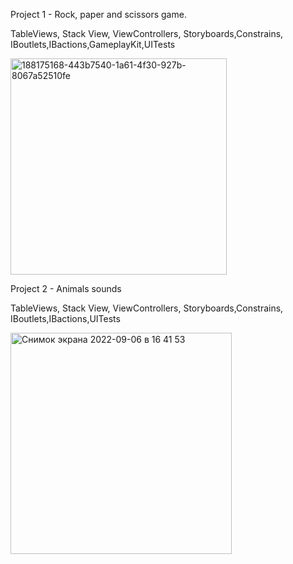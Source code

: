 Project 1 - Rock, paper and scissors game.

TableViews, Stack View, ViewControllers, Storyboards,Constrains, IBoutlets,IBactions,GameplayKit,UITests

<img width="346" alt="188175168-443b7540-1a61-4f30-927b-8067a52510fe" src="https://user-images.githubusercontent.com/110721351/188176857-57f29604-529d-4331-927e-2d9d367ab599.png">

Project 2 - Animals sounds

TableViews, Stack View, ViewControllers, Storyboards,Constrains, IBoutlets,IBactions,UITests
                                       
 <img width="354" alt="Снимок экрана 2022-09-06 в 16 41 53" src="https://user-images.githubusercontent.com/110721351/188656165-c05febc8-864a-4a02-915d-fe4e7c499ce4.png">
